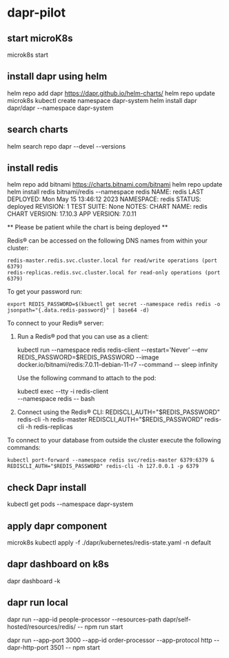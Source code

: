 # dapr-pilot

## start microK8s

microk8s start

## install dapr using helm
helm repo add dapr https://dapr.github.io/helm-charts/
helm repo update
microk8s kubectl create namespace dapr-system
helm install dapr dapr/dapr --namespace dapr-system


## search charts
helm search repo dapr --devel --versions


## install redis

helm repo add bitnami https://charts.bitnami.com/bitnami
helm repo update
helm install redis bitnami/redis --namespace redis
NAME: redis
LAST DEPLOYED: Mon May 15 13:46:12 2023
NAMESPACE: redis
STATUS: deployed
REVISION: 1
TEST SUITE: None
NOTES:
CHART NAME: redis
CHART VERSION: 17.10.3
APP VERSION: 7.0.11

** Please be patient while the chart is being deployed **

Redis&reg; can be accessed on the following DNS names from within your cluster:

    redis-master.redis.svc.cluster.local for read/write operations (port 6379)
    redis-replicas.redis.svc.cluster.local for read-only operations (port 6379)



To get your password run:

    export REDIS_PASSWORD=$(kbuectl get secret --namespace redis redis -o jsonpath="{.data.redis-password}" | base64 -d)

To connect to your Redis&reg; server:

1. Run a Redis&reg; pod that you can use as a client:

   kubectl run --namespace redis redis-client --restart='Never'  --env REDIS_PASSWORD=$REDIS_PASSWORD  --image docker.io/bitnami/redis:7.0.11-debian-11-r7 --command -- sleep infinity

   Use the following command to attach to the pod:

   kubectl exec --tty -i redis-client \
   --namespace redis -- bash

2. Connect using the Redis&reg; CLI:
   REDISCLI_AUTH="$REDIS_PASSWORD" redis-cli -h redis-master
   REDISCLI_AUTH="$REDIS_PASSWORD" redis-cli -h redis-replicas

To connect to your database from outside the cluster execute the following commands:

    kubectl port-forward --namespace redis svc/redis-master 6379:6379 &
    REDISCLI_AUTH="$REDIS_PASSWORD" redis-cli -h 127.0.0.1 -p 6379
    

## check Dapr install

kubectl get pods --namespace dapr-system

## apply dapr component
 
microk8s kubectl apply -f ./dapr/kubernetes/redis-state.yaml -n default

## dapr dashboard on k8s
dapr dashboard -k

## dapr run local

dapr run --app-id people-processor --resources-path dapr/self-hosted/resources/redis/  -- npm run start

dapr run --app-port 3000 --app-id order-processor --app-protocol http --dapr-http-port 3501 -- npm start
